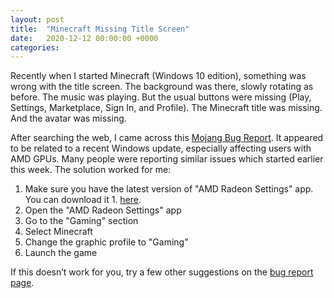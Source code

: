 ```yaml
---
layout: post
title:  "Minecraft Missing Title Screen"
date:   2020-12-12 00:00:00 +0000
categories: 
---
```


Recently when I started Minecraft (Windows 10 edition), something was wrong with the title screen. The background was there, slowly rotating as before. The music was playing. But the usual buttons were missing (Play, Settings, Marketplace, Sign In, and Profile). The Minecraft title was missing. And the avatar was missing.

After searching the web, I came across this [Mojang Bug Report](https://bugs.mojang.com/browse/MCPE-109870). It appeared to be related to a recent Windows update, especially affecting users with AMD GPUs. Many people were reporting similar issues which started earlier this week. The solution worked for me:

1. Make sure you have the latest version of "AMD Radeon Settings" app. You can download it 1. [here](https://www.amd.com/en/support).
1. Open the "AMD Radeon Settings" app
1. Go to the "Gaming" section
1. Select Minecraft
1. Change the graphic profile to "Gaming"
1. Launch the game 

If this doesn’t work for you, try a few other suggestions on the [bug report page](https://bugs.mojang.com/browse/MCPE-109870).